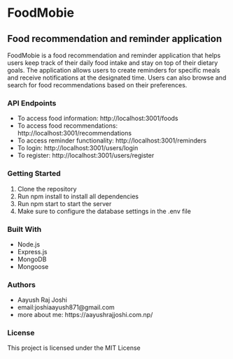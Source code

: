 <h1>FoodMobie</h1>
<h2>Food recommendation and reminder application</h2>
<p>FoodMobie is a food recommendation and reminder application that helps users keep track of their daily food intake and stay on top of their dietary goals. The application allows users to create reminders for specific meals and receive notifications at the designated time. Users can also browse and search for food recommendations based on their preferences.</p>
<h3>API Endpoints</h3>
<ul>
  <li>To access food information: http://localhost:3001/foods</li>
  <li>To access food recommendations: http://localhost:3001/recommendations</li>
  <li>To access reminder functionality: http://localhost:3001/reminders</li>
  <li>To login: http://localhost:3001/users/login</li>
  <li>To register: http://localhost:3001/users/register</li>
</ul>
<h3>Getting Started</h3>
<ol>
  <li>Clone the repository</li>
  <li>Run npm install to install all dependencies</li>
  <li>Run npm start to start the server</li>
  <li>Make sure to configure the database settings in the .env file</li>
</ol>
<h3>Built With</h3>
<ul>
  <li>Node.js</li>
  <li>Express.js</li>
  <li>MongoDB</li>
  <li>Mongoose</li>
</ul>
<h3>Authors</h3>
<ul>
  <li>Aayush Raj Joshi</li>
  <li>email:joshiaayush871@gmail.com</li>
    <li>more about me: https://aayushrajjoshi.com.np/</li>
</ul>
<h3>License</h3>
<p>This project is licensed under the MIT License</p>
